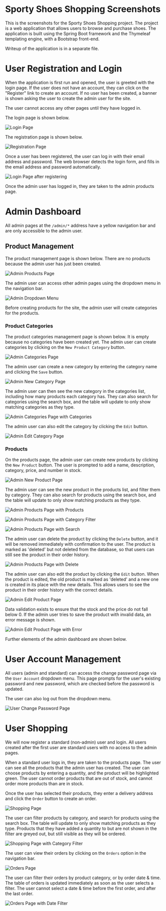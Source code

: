 # Sporty Shoes Shopping Screenshots

This is the screenshots for the Sporty Shoes Shopping project. The project is a web application that
allows users to browse and purchase shoes. The application is built using the Spring Boot framework
and the Thymeleaf templating engine, with a Bootstrap front-end.

Writeup of the application is in a separate file.

# User Registration and Login

When the application is first run and opened, the user is greeted with the login page. If the user
does not have an account, they can click on the "Register" link to create an account. If no user has
been created, a banner is shown asking the user to create the admin user for the site.

The user cannot access any other pages until they have logged in.

The login page is shown below.

![Login Page](./screenshots/login_first_run.png)

The registration page is shown below.

![Registration Page](./screenshots/register.png)

Once a user has been registered, the user can log in with their email address and password. The web
browser detects the login form, and fills in the email address and password automatically.

![Login Page after registering](./screenshots/login_registered.png)

Once the admin user has logged in, they are taken to the admin products page. 

# Admin Dashboard

All admin pages at the `/admin/*` address have a yellow navigation bar and are only accessible to
the admin user.

## Product Management

The product management page is shown below. There are no products because the
admin user has just been created.

![Admin Products Page](./screenshots/admin_products_empty.png)

The admin user can access other admin pages using the dropdown menu in the navigation bar.

![Admin Dropdown Menu](./screenshots/admin_products_empty_navbar.png)

Before creating products for the site, the admin user will create categories for the products.

### Product Categories

The product categories management page is shown below. It is empty because no categories have been
created yet. The admin user can create categories by clicking on the `New Product Category` button.

![Admin Categories Page](./screenshots/admin_categories_empty.png)

The admin user can create a new category by entering the category name and clicking the `Save`
button.

![Admin New Category Page](./screenshots/admin_categories_create.png)

The admin user can then see the new category in the categories list, including how many products
each category has. They can also search for categories using the search box, and the table will
update to only show matching categories as they type.

![Admin Categories Page with Categories](./screenshots/admin_categories.png)

The admin user can also edit the category by clicking the `Edit` button.

![Admin Edit Category Page](./screenshots/admin_categories_edit.png)

### Products

On the products page, the admin user can create new products by clicking the `New Product` button.
The user is prompted to add a name, description, category, price, and number in stock.

![Admin New Product Page](./screenshots/admin_products_create.png)

The admin user can see the new product in the products list, and filter them by category. They can
also search for products using the search box, and the table will update to only show matching
products as they type.

![Admin Products Page with Products](./screenshots/admin_products.png)

![Admin Products Page with Category Filter](./screenshots/admin_products_filtered.png)

![Admin Products Page with Search](./screenshots/admin_products_search.png)

The admin user can delete the product by clicking the `Delete` button, and it will be removed
immediately with confirmation to the user. The product is marked as 'deleted' but not deleted from
the database, so that users can
still see the product in their order history.

![Admin Products Page with Delete](./screenshots/admin_products_deletes.png)

The admin user can also edit the product by clicking the `Edit` button. When the product is edited,
the old product is marked as 'deleted' and a new one is created in its place with the new details.
This allows users to see the product in their order history with the correct details.

![Admin Edit Product Page](./screenshots/admin_products_edit.png)

Data validation exists to ensure that the stock and the price do not fall below 0. If the admin user
tries to save the product with invalid data, an error message is shown.

![Admin Edit Product Page with Error](./screenshots/admin_products_edit_error.png) 

Further elements of the admin dashboard are shown below.

# User Account Management

All users (admin and standard) can access the change password page via the `User Account` dropdown
menu. This page prompts for the user's existing password and new password, which are checked before
the password is updated.

The user can also log out from the dropdown menu.

![User Change Password Page](./screenshots/user_change_password.png)

# User Shopping

We will now register a standard (non-admin) user and login. All users created after the first user
are standard users with no access to the admin pages.

When a standard user logs in, they are taken to the products page. The user can see all the products
that the admin user has created. The user can choose products by entering a quantity, and the
product will be highlighted green. The user cannot order products that are out of stock, and cannot
order more products than are in stock.

Once the user has selected their products, they enter a delivery address and click the `Order`
button to create an order.

![Shopping Page](./screenshots/shopping.png)

The user can filter products by category, and search for products using the search box. The table
will update to only show matching products as they type. Products that they have added a quantity to
but are not shown in the filter are greyed out, but still visible as they will be ordered.

![Shopping Page with Category Filter](./screenshots/shopping_filtered.png)

The user can view their orders by clicking on the `Orders` option in the navigation bar.

![Orders Page](./screenshots/orders.png)

The user can filter their orders by product category, or by order date & time. The table of orders
is updated immediately as soon as the user selects a filter. The user cannot select a date & time
before the first order, and after the last order.

![Orders Page with Date Filter](./screenshots/orders_filtered.png)
